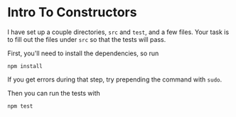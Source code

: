 # Intro To Constructors

I have set up a couple directories, `src` and `test`, and a few files.
Your task is to fill out the files under `src` so that the tests will
pass.

First, you'll need to install the dependencies, so run

    npm install

If you get errors during that step, try prepending the command with `sudo`.

Then you can run the tests with

    npm test

